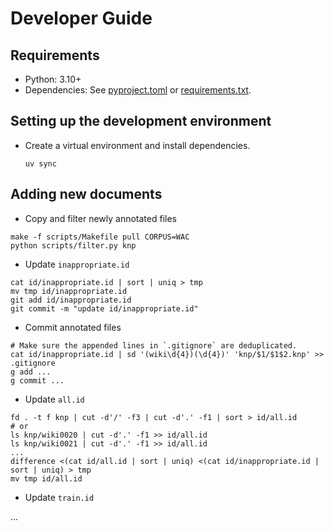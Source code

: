 # Developer Guide

## Requirements

- Python: 3.10+
- Dependencies: See [pyproject.toml](./pyproject.toml) or [requirements.txt](./requirements.txt).

## Setting up the development environment

- Create a virtual environment and install dependencies.

    ```shell
    uv sync
    ```

## Adding new documents

- Copy and filter newly annotated files

```shell
make -f scripts/Makefile pull CORPUS=WAC
python scripts/filter.py knp
```

- Update `inappropriate.id`

```shell
cat id/inappropriate.id | sort | uniq > tmp
mv tmp id/inappropriate.id
git add id/inappropriate.id
git commit -m "update id/inappropriate.id"
```

- Commit annotated files

```shell
# Make sure the appended lines in `.gitignore` are deduplicated.
cat id/inappropriate.id | sd '(wiki\d{4})(\d{4})' 'knp/$1/$1$2.knp' >> .gitignore
g add ...
g commit ...
```

- Update `all.id`

```shell
fd . -t f knp | cut -d'/' -f3 | cut -d'.' -f1 | sort > id/all.id
# or
ls knp/wiki0020 | cut -d'.' -f1 >> id/all.id
ls knp/wiki0021 | cut -d'.' -f1 >> id/all.id
...
difference <(cat id/all.id | sort | uniq) <(cat id/inappropriate.id | sort | uniq) > tmp
mv tmp id/all.id
```

- Update `train.id`

...
